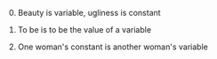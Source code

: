 0. Beauty is variable, ugliness is constant

1. To be is to be the value of a variable

2. One woman's constant is another woman's variable
